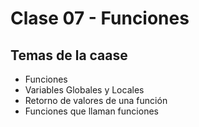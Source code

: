 # Clase 07 - Funciones

## Temas de la caase
- Funciones
- Variables Globales y Locales
- Retorno de valores de una función
- Funciones que llaman funciones


